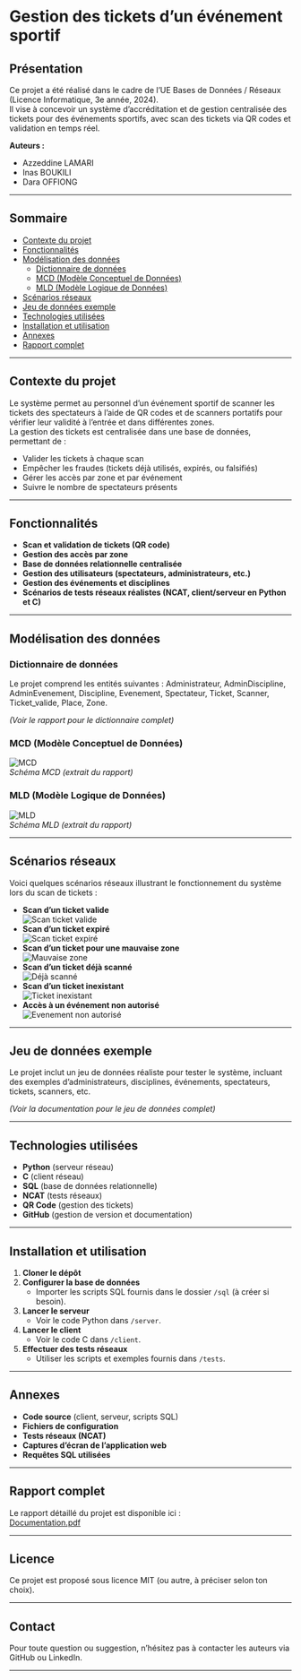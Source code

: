 # Gestion des tickets d’un événement sportif

## Présentation

Ce projet a été réalisé dans le cadre de l’UE Bases de Données / Réseaux (Licence Informatique, 3e année, 2024).  
Il vise à concevoir un système d’accréditation et de gestion centralisée des tickets pour des événements sportifs, avec scan des tickets via QR codes et validation en temps réel.

**Auteurs :**  
- Azzeddine LAMARI
- Inas BOUKILI  
- Dara OFFIONG  

---

## Sommaire

- [Contexte du projet](#contexte-du-projet)
- [Fonctionnalités](#fonctionnalités)
- [Modélisation des données](#modélisation-des-données)
    - [Dictionnaire de données](#dictionnaire-de-données)
    - [MCD (Modèle Conceptuel de Données)](#mcd-modèle-conceptuel-de-données)
    - [MLD (Modèle Logique de Données)](#mld-modèle-logique-de-données)
- [Scénarios réseaux](#scénarios-réseaux)
- [Jeu de données exemple](#jeu-de-données-exemple)
- [Technologies utilisées](#technologies-utilisées)
- [Installation et utilisation](#installation-et-utilisation)
- [Annexes](#annexes)
- [Rapport complet](#rapport-complet)

---

## Contexte du projet

Le système permet au personnel d’un événement sportif de scanner les tickets des spectateurs à l’aide de QR codes et de scanners portatifs pour vérifier leur validité à l’entrée et dans différentes zones.  
La gestion des tickets est centralisée dans une base de données, permettant de :
- Valider les tickets à chaque scan
- Empêcher les fraudes (tickets déjà utilisés, expirés, ou falsifiés)
- Gérer les accès par zone et par événement
- Suivre le nombre de spectateurs présents

---

## Fonctionnalités

- **Scan et validation de tickets (QR code)**
- **Gestion des accès par zone**
- **Base de données relationnelle centralisée**
- **Gestion des utilisateurs (spectateurs, administrateurs, etc.)**
- **Gestion des événements et disciplines**
- **Scénarios de tests réseaux réalistes (NCAT, client/serveur en Python et C)**

---

## Modélisation des données

### Dictionnaire de données

Le projet comprend les entités suivantes : Administrateur, AdminDiscipline, AdminEvenement, Discipline, Evenement, Spectateur, Ticket, Scanner, Ticket_valide, Place, Zone.

*(Voir le rapport pour le dictionnaire complet)*

### MCD (Modèle Conceptuel de Données)

![MCD](images/mcd.png)  
*Schéma MCD (extrait du rapport)*

### MLD (Modèle Logique de Données)

![MLD](images/mld.png)  
*Schéma MLD (extrait du rapport)*

---

## Scénarios réseaux

Voici quelques scénarios réseaux illustrant le fonctionnement du système lors du scan de tickets :

- **Scan d’un ticket valide**  
  ![Scan ticket valide](images/1.png)
- **Scan d’un ticket expiré**  
  ![Scan ticket expiré](images/2.png)
- **Scan d’un ticket pour une mauvaise zone**  
  ![Mauvaise zone](images/3.png)
- **Scan d’un ticket déjà scanné**  
  ![Déjà scanné](images/4.png)
- **Scan d’un ticket inexistant**  
  ![Ticket inexistant](images/5.png)
- **Accès à un événement non autorisé**  
  ![Evenement non autorisé](images/6.png)


---

## Jeu de données exemple

Le projet inclut un jeu de données réaliste pour tester le système, incluant des exemples d’administrateurs, disciplines, événements, spectateurs, tickets, scanners, etc.

*(Voir la documentation pour le jeu de données complet)*

---

## Technologies utilisées

- **Python** (serveur réseau)
- **C** (client réseau)
- **SQL** (base de données relationnelle)
- **NCAT** (tests réseaux)
- **QR Code** (gestion des tickets)
- **GitHub** (gestion de version et documentation)

---

## Installation et utilisation

1. **Cloner le dépôt**
2. **Configurer la base de données**
    - Importer les scripts SQL fournis dans le dossier `/sql` (à créer si besoin).
3. **Lancer le serveur**
    - Voir le code Python dans `/server`.
4. **Lancer le client**
    - Voir le code C dans `/client`.
5. **Effectuer des tests réseaux**
    - Utiliser les scripts et exemples fournis dans `/tests`.


---

## Annexes

- **Code source** (client, serveur, scripts SQL)
- **Fichiers de configuration**
- **Tests réseaux (NCAT)**
- **Captures d’écran de l’application web**
- **Requêtes SQL utilisées**

---

## Rapport complet

Le rapport détaillé du projet est disponible ici :  
[Documentation.pdf](Documentation.pdf)

---

## Licence

Ce projet est proposé sous licence MIT (ou autre, à préciser selon ton choix).

---

## Contact

Pour toute question ou suggestion, n’hésitez pas à contacter les auteurs via GitHub ou LinkedIn.

---



